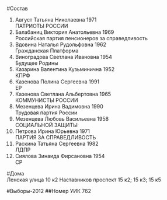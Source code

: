 #Состав
1. Август Татьяна Николаевна 1971   
    ПАТРИОТЫ РОССИИ
2. Балабаниц Виктория Анатольевна 1969   
    Российская партия пенсионеров за справедливость
3. Вдовина Наталья Рудольфовна 1962   
    Гражданская Платформа
4. Виноградова Светлана Ивановна 1954   
    Будущее Родины
5. Казарина Валентина Кузьминична 1952   
    КПРФ
6. Казенова Полина Сергеевна 1991   
    ЕР
7. Казенова Светлана Альбертовна 1965   
    КОММУНИСТЫ РОССИИ
8. Мезенцева Ирина Вадимовна 1990   
    Трудовая партия России
9. Мезенцева Любовь Васильевна 1958   
    СОЦИАЛЬНОЙ ЗАЩИТЫ
10. Петрова Ирина Юрьевна 1971   
    ПАРТИЯ ЗА СПРАВЕДЛИВОСТЬ
11. Раскина Татьяна Сергеевна 1982   
    ЛДПР
12. Сиялова Зинаида Фирсановна 1954   
    СР

#Дома  
Ленская улица 10 к2 Наставников проспект 15 к2; 15 к3; 15 к5

#Выборы-2012
##Номер УИК
762
